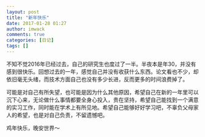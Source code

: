 ```yaml
---
layout: post
title: "新年快乐"
date: 2017-01-28 01:27
author: imwack
comments: true
categories: [日记]
tags: []
---
```

不知不觉2016年已经过去，自己的研究生也度过了一半。半夜本是年30，并没有感到很快乐。回想过去的一年，感觉自己并没有收获什么东西。论文看也不少，却依旧毫无头绪，而技术方面自己也没有多少长进，反而更多的时间浪费掉了。

可能是对自己有所失望，也可能是因为什么其他原因，希望自己在新的一年里可以沉下心来，无论做什么事情都要全身心投入，贵在坚持，希望自己能找到一个满意的实习工作，同时能在学术上有所见地。希望自己能够好好学习吧，不辜负父母家人的希望，也是对自己负责，不留遗憾吧。

鸡年快乐，晚安世界～
